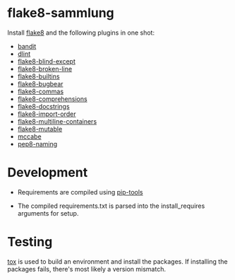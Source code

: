 # flake8-sammlung

Install [flake8](https://gitlab.com/pycqa/flake8) and the following plugins in one shot:

- [bandit](https://github.com/PyCQA/bandit)
- [dlint](https://github.com/dlint-py/dlint)
- [flake8-blind-except](https://github.com/elijahandrews/flake8-blind-except)
- [flake8-broken-line](https://github.com/sobolevn/flake8-broken-line)
- [flake8-builtins](https://github.com/gforcada/flake8-builtins)
- [flake8-bugbear](https://github.com/PyCQA/flake8-bugbear)
- [flake8-commas](https://github.com/PyCQA/flake8-commas)
- [flake8-comprehensions](https://github.com/adamchainz/flake8-comprehensions)
- [flake8-docstrings](https://github.com/PyCQA/flake8-docstrings)
- [flake8-import-order](https://github.com/PyCQA/flake8-import-order)
- [flake8-multiline-containers](https://github.com/jsfehler/flake8-multiline-containers)
- [flake8-mutable](https://github.com/ebeweber/flake8-mutable)
- [mccabe](https://github.com/PyCQA/mccabe)
- [pep8-naming](https://github.com/PyCQA/pep8-naming)

# Development

- Requirements are compiled using [pip-tools](https://github.com/jazzband/pip-tools)

- The compiled requirements.txt is parsed into the install_requires arguments for setup.

# Testing

[tox](https://github.com/tox-dev/tox) is used to build an environment and install the packages.
If installing the packages fails, there's most likely a version mismatch.
